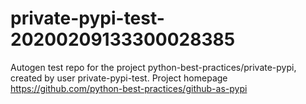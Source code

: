 # private-pypi-test-20200209133300028385
Autogen test repo for the project python-best-practices/private-pypi, created by user private-pypi-test. Project homepage https://github.com/python-best-practices/github-as-pypi
